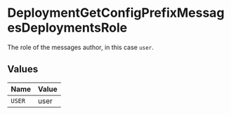 # DeploymentGetConfigPrefixMessagesDeploymentsRole

The role of the messages author, in this case `user`.


## Values

| Name   | Value  |
| ------ | ------ |
| `USER` | user   |